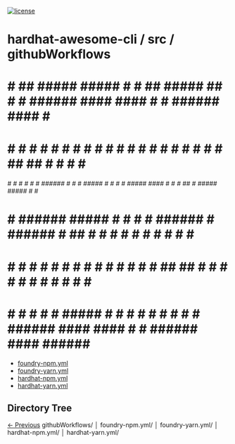 
[![license](https://img.shields.io/github/license/jamesisaac/react-native-background-task.svg)](https://opensource.org/licenses/MIT)


# hardhat-awesome-cli / src / githubWorkflows

#    #   ##   #####  #####  #    #   ##   #####         ##   #    # ######  ####   ####  #    # ######        ####  #      # 
#    #  #  #  #    # #    # #    #  #  #    #          #  #  #    # #      #      #    # ##  ## #            #    # #      # 
###### #    # #    # #    # ###### #    #   #   ##### #    # #    # #####   ####  #    # # ## # #####  ##### #      #      # 
#    # ###### #####  #    # #    # ######   #         ###### # ## # #           # #    # #    # #            #      #      # 
#    # #    # #   #  #    # #    # #    #   #         #    # ##  ## #      #    # #    # #    # #            #    # #      # 
#    # #    # #    # #####  #    # #    #   #         #    # #    # ######  ####   ####  #    # ######        ####  ###### # 


 - [foundry-npm.yml](./foundry-npm.yml) - [foundry-yarn.yml](./foundry-yarn.yml) - [hardhat-npm.yml](./hardhat-npm.yml) - [hardhat-yarn.yml](./hardhat-yarn.yml)
## Directory Tree
[<- Previous](https://github.com/marc-aurele-besner/hardhat-awesome-cli.git)
githubWorkflows/
   │   foundry-npm.yml/
   │   foundry-yarn.yml/
   │   hardhat-npm.yml/
   │   hardhat-yarn.yml/


